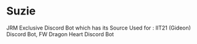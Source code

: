 # Suzie
JRM Exclusive Discord Bot
which has its Source Used for : IIT21 (Gideon) Discord Bot, FW Dragon Heart Discord Bot
